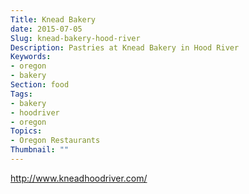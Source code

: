 ```yaml
---
Title: Knead Bakery
date: 2015-07-05
Slug: knead-bakery-hood-river
Description: Pastries at Knead Bakery in Hood River
Keywords:
- oregon
- bakery
Section: food
Tags:
- bakery
- hoodriver
- oregon
Topics:
- Oregon Restaurants
Thumbnail: ""
---
```


http://www.kneadhoodriver.com/
